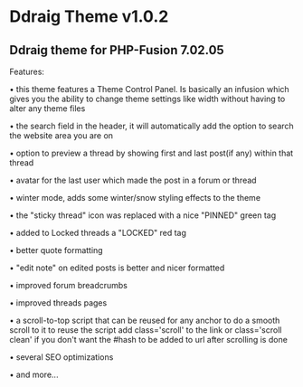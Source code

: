 Ddraig Theme v1.0.2
============
Ddraig theme for PHP-Fusion 7.02.05
-----------------------------------

Features:

• this theme features a Theme Control Panel. Is basically an infusion which gives you the ability to change theme settings like width without having to alter any theme files

• the search field in the header, it will automatically add the option to search the website area you are on

• option to preview a thread by showing first and last post(if any) within that thread

• avatar for the last user which made the post in a forum or thread

• winter mode, adds some winter/snow styling effects to the theme

• the "sticky thread" icon was replaced with a nice "PINNED" green tag

• added to Locked threads a "LOCKED" red tag

• better quote formatting

• "edit note" on edited posts is better and nicer formatted

• improved forum breadcrumbs

• improved threads pages

• a scroll-to-top script that can be reused for any anchor to do a smooth scroll to it to reuse the script add class='scroll' to the link or class='scroll clean' if you don't want the #hash to be added to url after scrolling is done

• several SEO optimizations

• and more...
